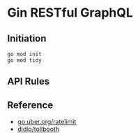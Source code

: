# Gin RESTful GraphQL


## Initiation
```shell
go mod init  
go mod tidy
```

## API Rules

## Reference
* [go.uber.org/ratelimit](https://pkg.go.dev/go.uber.org/ratelimit)
* [didip/tollbooth](https://github.com/didip/tollbooth)